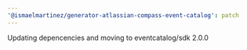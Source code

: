 ```yaml
---
'@ismaelmartinez/generator-atlassian-compass-event-catalog': patch
---
```


Updating depencencies and moving to eventcatalog/sdk 2.0.0
